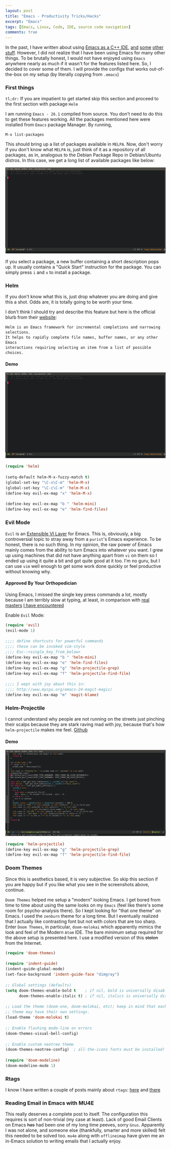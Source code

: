 ```yaml
---
layout: post
title: "Emacs - Productivity Tricks/Hacks"
excerpt: "Emacs"
tags: [Emacs, Linux, Code, IDE, source code navigation]
comments: true
---
```

In the past, I have written about using [Emacs as a C++
IDE](http://www.mycpu.org/emacs-rtags-helm/),
[and](http://www.mycpu.org/emacs-rtags-helm-tramp/)
[some](http://www.mycpu.org/emacs-relative-linum/)
[other](http://www.mycpu.org/emacs-24-magit-magic/)
[stuff](http://www.mycpu.org/activity-stats/). However, I did not realize that I
have been using Emacs for many other things. To be brutally honest, I would not
have enjoyed using ``Emacs`` anywhere nearly as much if it wasn't for the
features listed here. So, I decided to cover some of them. I will provide the
configs that works out-of-the-box on my setup (by literally copying from ``.emacs``)

### First things
``tl;dr:`` If you are impatient to get started skip this section and proceed to
the first section with package ``Helm``

I am running ``Emacs - 26.1`` compiled from source. You don't need to do this to
get these features working. All the packages mentioned here were installed from ``Emacs`` package Manager. By running,
```
M-x list-packages
```
This should bring up a list of packages available in ``MELPA``. Now, don't worry
if you don't know what ``MELPA`` is, just think of it as a repository of all
packages, as in, analogous to the Debian Package Repo in Debian/Ubuntu
distros. In this case, we get a long list of available packages like below:

![List Packages](/images/emacs-list-pkgs.gif)

If you select a package, a new buffer containing a short description pops up. It
usually contains a "Quick Start" instruction for the package. You can simply
press ``i`` and ``x`` to install a package.

### Helm
If you don't know what this is, just drop whatever you are doing and give this a
shot. Odds are, it is totally going to be worth your time.

I don't think I should try and describe this feature but here is the official
blurb from their [website](https://emacs-helm.github.io/helm/):
```
Helm is an Emacs framework for incremental completions and narrowing selections.
It helps to rapidly complete file names, buffer names, or any other Emacs
interactions requiring selecting an item from a list of possible choices. 
```
#### Demo
![Helm Demo](/images/helm-cmds.gif)

```lisp
(require 'helm)

(setq-default helm-M-x-fuzzy-match t)
(global-set-key "\C-x\C-m" 'helm-M-x)
(global-set-key "\C-c\C-m" 'helm-M-x)
(define-key evil-ex-map "x" 'helm-M-x)

(define-key evil-ex-map "b " 'helm-mini)
(define-key evil-ex-map "e" 'helm-find-files)
```

### Evil Mode
``Evil`` is an [Extensible VI Layer](https://www.emacswiki.org/emacs/Evil) for
Emacs.
This is, obviously, a big controversial topic to stray away from a ``purist``'s
Emacs experience. To be honest, there is no such thing. In my opinion, the raw
power of Emacs mainly comes from the ability to turn Emacs into whatever you
want. I grew up using machines that did not have anything apart from ``vi`` on
them so I ended up using it quite a bit and got quite good at it too. I'm no
guru, but I can use ``vim`` well enough to get some work done quickly or feel 
productive without knowing why. 

#### Approved By Your Orthopedician
Using Emacs, I missed the single key press commands a lot, mostly because I am
terribly slow at typing, at least, in comparison with
[real](http://www.mycpu.org/interview-with-Steve-Rostedt/)
[masters](http://www.mycpu.org/interview-with-GKH/) [I have
encountered](http://www.mycpu.org/interview-with-James-Gosling/)

Enable ``Evil`` Mode: 
```lisp
(require 'evil)
(evil-mode 1)

;;;; define shortcuts for powerful commands
;;;; these can be invoked vim-style 
;;;; Esc-:<single_key_from_below>
(define-key evil-ex-map "b " 'helm-mini)
(define-key evil-ex-map "e" 'helm-find-files)
(define-key evil-ex-map "g" 'helm-projectile-grep)
(define-key evil-ex-map "f" 'helm-projectile-find-file)

;;;; I wept with joy about this in:
;;;; http://www.mycpu.org/emacs-24-magit-magic/
(define-key evil-ex-map "m" 'magit-blame)
```

### Helm-Projectile
I cannot understand why people are not running on the streets just pinching
their scalps because they are stark raving mad with joy, because that's how
``helm-projectile`` makes me feel. [Github](https://github.com/bbatsov/helm-projectile)

#### Demo
![Helm Projectile Grep](/images/helm-projectile-git-grep.gif)

```lisp
(require 'helm-projectile)
(define-key evil-ex-map "g" 'helm-projectile-grep)
(define-key evil-ex-map "f" 'helm-projectile-find-file)
```

### Doom Themes
Since this is aesthetics based, it is very subjective. So skip this section if
you are happy but if you like what you see in the screenshots above, continue.

``Doom Themes`` helped me setup a "modern" looking Emacs. I get bored from time
to time about using the same looks on my ``Emacs`` (feel like there's some room
for psycho-analysis there). So I kept looking for "that one theme" on Emacs. I
used the ``zenburn`` theme for a long time. But I eventually realized that I
actually like contrasting font but not with colors that are too sharp. Enter
``Doom Themes``, in particular, ``doom-molokai`` which apparently mimics the
look and feel of the Modern ``Atom`` IDE. The bare minimum setup required for
the above setup is presented here. I use a modified version of this ~~stolen~~
from the Internet.

```lisp
(require 'doom-themes)

(require 'indent-guide)
(indent-guide-global-mode)
(set-face-background 'indent-guide-face "dimgray")

;; Global settings (defaults)
(setq doom-themes-enable-bold t    ; if nil, bold is universally disabled
      doom-themes-enable-italic t) ; if nil, italics is universally disabled

;; Load the theme (doom-one, doom-molokai, etc); keep in mind that each
;; theme may have their own settings.
(load-theme 'doom-molokai t)

;; Enable flashing mode-line on errors
(doom-themes-visual-bell-config)

;; Enable custom neotree theme
(doom-themes-neotree-config)  ; all-the-icons fonts must be installed!

(require 'doom-modeline)
(doom-modeline-mode 1)
```

### Rtags
I know I have written a couple of posts mainly about ``rtags``: [here](http://www.mycpu.org/emacs-rtags-helm/) and [there](http://www.mycpu.org/emacs-rtags-helm-tramp/)

### Reading Email in Emacs with MU4E
This really deserves a complete post to itself. The configuration this requires
is sort of non-trivial (my case at least). Lack of good Email Clients on Emacs
~~has~~ had been one of my long time peeves, sorry ``Gnus``. Apparently I was
not alone, and someone else (thankfully, smarter and more skilled) felt this needed to be solved
too. ``mu4e`` along with ``offlineimap`` have given me an in-Emacs solution to
writing emails that I actually enjoy.
